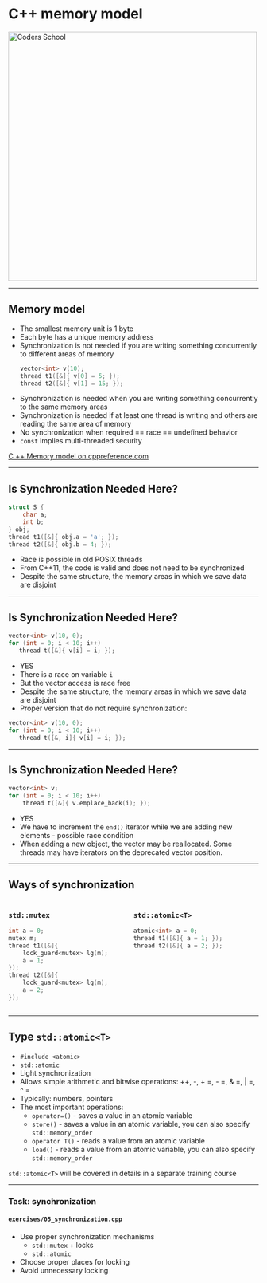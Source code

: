 <!-- .slide: data-background="#111111" -->

# C++ memory model

<a href="https://coders.school">
    <img width="500" data-src="../coders_school_logo.png" alt="Coders School" class="plain">
</a>

___

## Memory model

* <!-- .element: class="fragment fade-in" --> The smallest memory unit is 1 byte
* <!-- .element: class="fragment fade-in" --> Each byte has a unique memory address
* <!-- .element: class="fragment fade-in" --> Synchronization is not needed if you are writing something concurrently to different areas of memory

  ```cpp
  vector<int> v(10);
  thread t1([&]{ v[0] = 5; });
  thread t2([&]{ v[1] = 15; });
  ```

* <!-- .element: class="fragment fade-in" --> Synchronization is needed when you are writing something concurrently to the same memory areas
* <!-- .element: class="fragment fade-in" --> Synchronization is needed if at least one thread is writing and others are reading the same area of ​​memory
* <!-- .element: class="fragment fade-in" --> No synchronization when required == race == undefined behavior
* <!-- .element: class="fragment fade-in" --> <code>const</code> implies multi-threaded security

[C ++ Memory model on cppreference.com](https://en.cppreference.com/w/cpp/language/memory_model)
<!-- .element: class="fragment fade-in" -->

___

## Is Synchronization Needed Here?

```cpp
struct S {
    char a;
    int b;
} obj;
thread t1([&]{ obj.a = 'a'; });
thread t2([&]{ obj.b = 4; });
```

* <!-- .element: class="fragment fade-in" --> Race is possible in old POSIX threads
* <!-- .element: class="fragment fade-in" --> From C++11, the code is valid and does not need to be synchronized
* <!-- .element: class="fragment fade-in" --> Despite the same structure, the memory areas in which we save data are disjoint

___

## Is Synchronization Needed Here?

```cpp
vector<int> v(10, 0);
for (int = 0; i < 10; i++)
   thread t([&]{ v[i] = i; });
```

* <!-- .element: class="fragment fade-in" --> YES
* <!-- .element: class="fragment fade-in" --> There is a race on variable <code>i</code>
* <!-- .element: class="fragment fade-in" --> But the vector access is race free
* <!-- .element: class="fragment fade-in" --> Despite the same structure, the memory areas in which we save data are disjoint
* <!-- .element: class="fragment fade-in" --> Proper version that do not require synchronization:

```cpp
vector<int> v(10, 0);
for (int = 0; i < 10; i++)
   thread t([&, i]{ v[i] = i; });
```
<!-- .element: class="fragment fade-in" -->

___

## Is Synchronization Needed Here?

```cpp
vector<int> v;
for (int = 0; i < 10; i++)
    thread t([&]{ v.emplace_back(i); });
```

* <!-- .element: class="fragment fade-in" --> YES
* <!-- .element: class="fragment fade-in" --> We have to increment the <code>end()</code> iterator while we are adding new elements - possible race condition
* <!-- .element: class="fragment fade-in" --> When adding a new object, the vector may be reallocated. Some threads may have iterators on the deprecated vector position.

___

## Ways of synchronization

<div style="display: flex">

<div class="fragment fade-in" style="width: 50%">

### `std::mutex`

```cpp
int a = 0;
mutex m;
thread t1([&]{
    lock_guard<mutex> lg(m);
    a = 1;
});
thread t2([&]{
    lock_guard<mutex> lg(m);
    a = 2;
});
```

</div>

<div class="fragment fade-in" style="width: 50%">

### `std::atomic<T>`

```cpp
atomic<int> a = 0;
thread t1([&]{ a = 1; });
thread t2([&]{ a = 2; });
```

</div>

</div>

___

## Type `std::atomic<T>`

* <!-- .element: class="fragment fade-in" --> <code>#include &lt;atomic></code>
* <!-- .element: class="fragment fade-in" --> <code>std::atomic</code>
* <!-- .element: class="fragment fade-in" --> Light synchronization
* <!-- .element: class="fragment fade-in" --> Allows simple arithmetic and bitwise operations: ++, -, + =, - =, & =, | =, ^ =
* <!-- .element: class="fragment fade-in" --> Typically: numbers, pointers
* <!-- .element: class="fragment fade-in" --> The most important operations:
  * <code>operator=()</code> - saves a value in an atomic variable
  * <code>store()</code> - saves a value in an atomic variable, you can also specify <code>std::memory_order</code>
  * <code>operator T()</code> - reads a value from an atomic variable
  * <code>load()</code> - reads a value from an atomic variable, you can also specify <code>std::memory_order</code>

`std::atomic<T>` will be covered in details in a separate training course
<!-- .element: class="fragment fade-in" -->

___

### Task: synchronization

#### `exercises/05_synchronization.cpp`

* Use proper synchronization mechanisms
  * `std::mutex` + locks
  * `std::atomic`
* Choose proper places for locking
* Avoid unnecessary locking
